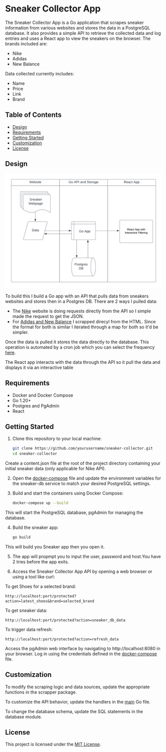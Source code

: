 # Sneaker Collector App

The Sneaker Collector App is a Go application that scrapes sneaker information from various websites and stores the data in a PostgreSQL database. It also provides a simple API to retrieve the collected data and log entries and uses a React app to view the sneakers on the browser. The brands included are:

- Nike
- Adidas
- New Balance

Data collected currently includes:

- Name
- Price
- Link
- Brand

## Table of Contents

- [Design](#design)
- [Requirements](#requirements)
- [Getting Started](#gettingstarted)
- [Customization](#customization)
- [License](#license)

## Design

![design](design.png)

To build this I build a Go app with an API that pulls data from sneakers websites and stores then in a Postgres DB. There are 2 ways I pulled data:

- The [Nike](scrapper/nike.go) website is doing requests directly from the API so I simple made the request to get the JSON.
- For [Adidas and New Balance](scrapper/html_scrapper.go) I scrapped direcyl from the HTML. Since the format for both is similar I iterated through a map for both so it'd be simpler.

Once the data is pulled it stores the data directly to the database. This operation is automated by a cron job which you can select the frequency [here](scheduler/scheduler.go).

The React app interacts with the data through the API so it pull the data and displays it via an interactive table

## Requirements

- Docker and Docker Compose
- Go 1.20+
- Postgres and PgAdmin
- React

## Getting Started

1. Clone this repository to your local machine:

   ```sh
   git clone https://github.com/yourusername/sneaker-collector.git
   cd sneaker-collector
   ```

Create a content.json file at the root of the project directory containing your initial sneaker data (only applicable for Nike API).

2. Open the [docker-compose](docker-compose.yml) file and update the environment variables for the sneaker-db service to match your desired PostgreSQL settings.

3. Build and start the containers using Docker Compose:

   ```sh
   docker-compose up --build
   ```

This will start the PostgreSQL database, pgAdmin for managing the database.

4. Build the sneaker app:

   ```sh
   go build
   ```

This will build you Sneaker app then you open it.

5. The app will propmpt you to input the user, password and host.You have 2 tries before the app exits.

6. Access the Sneaker Collector App API by opening a web browser or using a tool like curl:

To get Shoes for a selected brand:

    http://localhost:port/protected?action=latest_shoes&brand=selected_brand

To get sneaker data:

    http://localhost:port/protected?action=sneaker_db_data

To trigger data refresh:

    http://localhost:port/protected?action=refresh_data

Access the pgAdmin web interface by navigating to http://localhost:8080 in your browser. Log in using the credentials defined in the [docker-compose](docker-compose.yml) file.

## Customization

To modify the scraping logic and data sources, update the appropriate functions in the scrapper package.

To customize the API behavior, update the handlers in the [main](main.go) Go file.

To change the database schema, update the SQL statements in the database module.

## License

This project is licensed under the [MIT License](LICENSE).

